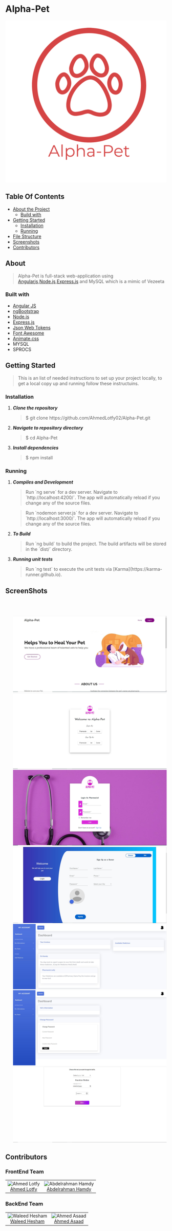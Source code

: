 # Alpha-Pet
<img src="/Screenshots/Alpha Pt-1.png">




<h2>Table Of Contents</h2>
<ul>
  <li><a href="#about">About the Project</a>
    <ul><li><a href="#build">Build with</a></li></ul>
  </li>
  <li><a href="#getStarted">Getting Started</a> 
    <ul>
    <li>
      <a href="#installation">Installation</a> 
      </li>
      <li><a href="#Running">Running </a> </li>
    </ul> 
  </li>  
    <li><a href="#structure">File Structure</a></li>
  <li><a href="#screenshots">Screenshots</a> </li>
  <li><a href="#contributors">Contributors</a></li>
  
  
</ul>


<h2 href="#about">About</h2>
<blockquote>
  <p>Alpha-Pet is full-stack web-application using <a href="https://angular.io/">Angularjs</a>,<a href="https://nodejs.org/en/">Node.js</a>,<a href="https://expressjs.com/">Express.js</a> and MySQL which is a mimic of Vezeeta</p>
</blockquote>
<h3 href="#build">Built with</h3>
<ul>
  <li><a href="https://angular.io/">Angular JS</a></li>
  <li><a href="https://ng-bootstrap.github.io/">ngBootstrap</a></li>
  <li><a href="https://nodejs.org/en/">Node.js</a></li>
  <li><a href="https://expressjs.com/">Express.js</a></li>
      <li><a href="https://jwt.io/">Json Web Tokens</a></li>
        <li><a href="https://fontawesome.com/">Font Awesome</a></li>
            <li><a href="https://animate.style/#attention_seekers">Animate.css</a></li>
  <li>MYSQL</li>
  <li>SPROCS</li>




</ul>

<h2 href="#getStarted">Getting Started</h2>
<blockquote>
  <p>This is an list of needed instructions to set up your project locally, to get a local copy up and running follow these instructuins.
 </p>
</blockquote>
<h3 href="#installation">Installation</h3>
<ol>
  <li><strong><em>Clone the repository</em></strong>
    <blockquote>$ git clone https://github.com/AhmedLotfy02/Alpha-Pet.git</blockquote>
  </li>
  <li> 
  <strong><em>Navigate to repository directory
</em></strong>
    <blockquote>$ cd Alpha-Pet</blockquote>
  </li>
  <li> 
  <strong><em>Install dependencies
</em></strong>
    <blockquote>$ npm install</blockquote>
  </li>
</ol>
<h3 href="#Running">Running</h3>
<ol>
  <li><strong><em>Compiles and Development </em></strong>
    <blockquote>Run `ng serve` for a dev server. Navigate to `http://localhost:4200/`. The app will automatically reload if you change any of the source files.
</blockquote>
     <blockquote>Run `nodemon server.js` for a dev server. Navigate to `http://localhost:3000/`. The app will automatically reload if you change any of the source files.
</blockquote>
  </li>
    <li><strong><em>To Build </em></strong>
    <blockquote>Run `ng build` to build the project. The build artifacts will be stored in the `dist/` directory.

</blockquote>
  </li>
    <li><strong><em>Running unit tests </em></strong>
    <blockquote>Run `ng test` to execute the unit tests via [Karma](https://karma-runner.github.io).
</blockquote>
  </li>
 
</ol>


<h2 href="#screenshots">ScreenShots</h2>
<br>
<br>

<ol>
<img src="/Screenshots/7.JPG">
<img src="/Screenshots/1.JPG">
<img src="/Screenshots/2.JPG">
<img src="/Screenshots/3.JPG">
<img src="/Screenshots/4.JPG">
<img src="/Screenshots/5.JPG">
<img src="/Screenshots/6.JPG">

</ol>


<h2 href="#contributors">Contributors</h2>
<h3>FrontEnd Team</h3>
<table>
  <tbody>
    <tr>
    <td align="center">
  <img src="https://user-images.githubusercontent.com/76037906/132257122-e9ea49d8-a912-4d19-8425-08d3847c96a6.jpg" alt="Ahmed Lotfy" width="150px">
      <br>
      <a href="https://github.com/AhmedLotfy02">Ahmed Lotfy</a>
  </td>
  <td align="center">
  <img src="https://avatars.githubusercontent.com/u/67989900?v=4" alt="Abdelrahman Hamdy" width="150px">
      <br>
      <a href="https://github.com/abdelrahman0123">Abdelrahman Hamdy</a>
  </td>
    </tr>
  </tbody>
</table>

<h3>BackEnd Team</h3>
<table>
  <tbody>
    <tr>
    <td align="center">
  <img src="https://avatars.githubusercontent.com/u/72695729?v=4" alt="Waleed Hesham" width="150px">
      <br>
      <a href="https://github.com/waleedhesham446">Waleed Hesham</a>
  </td>
  <td align="center">
  <img src="https://avatars.githubusercontent.com/u/68563546?v=4" alt="Ahmed Asaad" width="150px">
      <br>
      <a href="https://github.com/ahmedasad236">Ahmed Asaad</a>
  </td>
    </tr>
  </tbody>
</table>
